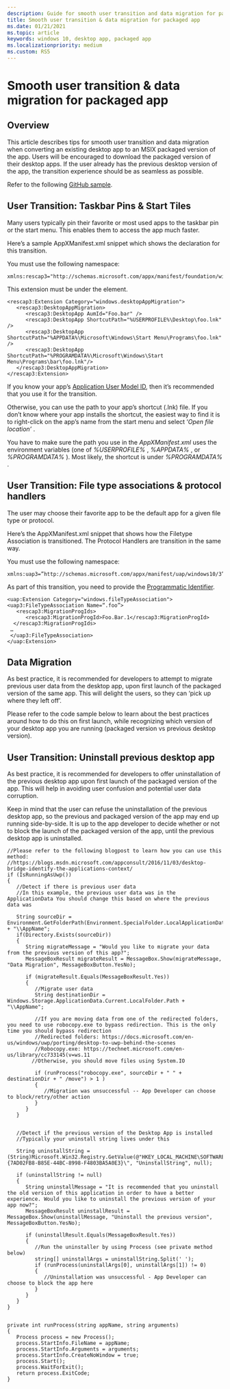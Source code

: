 ```yaml
---
description: Guide for smooth user transition and data migration for packaged app
title: Smooth user transition & data migration for packaged app 
ms.date: 01/21/2021
ms.topic: article
keywords: windows 10, desktop app, packaged app
ms.localizationpriority: medium
ms.custom: RS5
---
```


# Smooth user transition & data migration for packaged app

## Overview

This article describes tips for smooth user transition and data migration when converting an existing desktop app to an MSIX packaged version of the app. Users will be encouraged to download the packaged version of their desktop apps. If the user already has the previous desktop version of the app, the transition experience should be as seamless as possible.

Refer to the following [GitHub sample](https://github.com/Microsoft/DesktopBridgeToUWP-Samples/tree/master/Samples/DesktopAppTransition).

## User Transition: Taskbar Pins & Start Tiles

Many users typically pin their favorite or most used apps to the taskbar pin or the start menu. This enables them to access the app much faster.

Here’s a sample AppXManifest.xml snippet which shows the declaration for this transition.

You must use the following namespace:

```
xmlns:rescap3="http://schemas.microsoft.com/appx/manifest/foundation/windows10/restrictedcapabilities/3"
```

This extension must be under the *<Application>* element.

```
<rescap3:Extension Category="windows.desktopAppMigration">
   <rescap3:DesktopAppMigration>
      <rescap3:DesktopApp AumId="Foo.bar" />
      <rescap3:DesktopApp ShortcutPath="%USERPROFILE%\Desktop\foo.lnk" />
      <rescap3:DesktopApp ShortcutPath="%APPDATA%\Microsoft\Windows\Start Menu\Programs\foo.lnk" />
      <rescap3:DesktopApp ShortcutPath="%PROGRAMDATA%\Microsoft\Windows\Start Menu\Programs\bar\foo.lnk"/>
   </rescap3:DesktopAppMigration>
</rescap3:Extension>
```

If you know your app’s [Application User Model ID](https://msdn.microsoft.com/library/windows/desktop/dd378459(v=vs.85).aspx), then it’s recommended that you use it for the transition.

Otherwise, you can use the path to your app’s shortcut (.lnk) file. If you don’t know where your app installs the shortcut, the easiest way to find it is to right-click on the app’s name from the start menu and select ‘*Open file location’* .

You have to make sure the path you use in the *AppXManifest.xml* uses the environment variables (one of *%USERPROFILE%* , *%APPDATA%* , or *%PROGRAMDATA%* ). Most likely, the shortcut is under *%PROGRAMDATA%* .

## User Transition: File type associations & protocol handlers

The user may choose their favorite app to be the default app for a given file type or protocol.

Here’s the AppXManifest.xml snippet that shows how the Filetype Association is transitioned. The Protocol Handlers are transition in the same way.

You must use the following namespace:

```
xmlns:uap3=”http://schemas.microsoft.com/appx/manifest/uap/windows10/3”
```

As part of this transition, you need to provide the [Programmatic Identifier](https://msdn.microsoft.com/library/windows/desktop/cc144152(v=vs.85).aspx).

```
<uap:Extension Category="windows.fileTypeAssociation">
<uap3:FileTypeAssociation Name=“.foo”>
   <rescap3:MigrationProgIds>
      <rescap3:MigrationProgId>Foo.Bar.1</rescap3:MigrationProgId>
  </rescap3:MigrationProgIds>
 …
 </uap3:FileTypeAssociation>
</uap:Extension>
```

## Data Migration

As best practice, it is recommended for developers to attempt to migrate previous user data from the desktop app, upon first launch of the packaged version of the same app. This will delight the users, so they can ‘pick up where they left off’.

Please refer to the code sample below to learn about the best practices around how to do this on first launch, while recognizing which version of your desktop app you are running (packaged version vs previous desktop version).

## User Transition: Uninstall previous desktop app

As best practice, it is recommended for developers to offer uninstallation of the previous desktop app upon first launch of the packaged version of the app. This will help in avoiding user confusion and potential user data corruption.

Keep in mind that the user can refuse the uninstallation of the previous desktop app, so the previous and packaged version of the app may end up running side-by-side. It is up to the app developer to decide whether or not to block the launch of the packaged version of the app, until the previous desktop app is uninstalled.

```
//Please refer to the following blogpost to learn how you can use this method:
//https://blogs.msdn.microsoft.com/appconsult/2016/11/03/desktop-bridge-identify-the-applications-context/
if (IsRunningAsUwp())
{
   //Detect if there is previous user data
   //In this example, the previous user data was in the ApplicationData You should change this based on where the previous data was

   String sourceDir = Environment.GetFolderPath(Environment.SpecialFolder.LocalApplicationData) + "\\AppName";
   if(Directory.Exists(sourceDir))
   {
      String migrateMessage = "Would you like to migrate your data from the previous version of this app?";
      MessageBoxResult migrateResult = MessageBox.Show(migrateMessage, "Data Migration", MessageBoxButton.YesNo);

      if (migrateResult.Equals(MessageBoxResult.Yes))
      {
         //Migrate user data
         String destinationDir = Windows.Storage.ApplicationData.Current.LocalFolder.Path + "\\AppName";

         //If you are moving data from one of the redirected folders, you need to use robocopy.exe to bypass redirection. This is the only time you should bypass redirection
         //Redirected folders: https://docs.microsoft.com/en-us/windows/uwp/porting/desktop-to-uwp-behind-the-scenes
         //Robocopy.exe: https://technet.microsoft.com/en-us/library/cc733145(v=ws.11
        //Otherwise, you should move files using System.IO

         if (runProcess("robocopy.exe", sourceDir + " " + destinationDir + " /move") > 1 )
         {
            //Migration was unsuccessful -- App Developer can choose to block/retry/other action
         }
      }
   }


   //Detect if the previous version of the Desktop App is installed
   //Typically your uninstall string lives under this

   String uninstallString = (String)Microsoft.Win32.Registry.GetValue(@"HKEY_LOCAL_MACHINE\SOFTWARE\WOW6432Node\Microsoft\Windows\CurrentVersion\Uninstall\{7AD02FB8-B85E-44BC-8998-F4803BA5A0E3}\", "UninstallString", null);

   if (uninstallString != null)
   {
      String uninstallMessage = "It is recommended that you uninstall the old version of this application in order to have a better experience. Would you like to uninstall the previous version of your app now?";
      MessageBoxResult uninstallResult = MessageBox.Show(uninstallMessage, "Uninstall the previous version", MessageBoxButton.YesNo);

      if (uninstallResult.Equals(MessageBoxResult.Yes))
      {
         //Run the uninstaller by using Process (see private method below)
         string[] uninstallArgs = uninstallString.Split(' ');
         if (runProcess(uninstallArgs[0], uninstallArgs[1]) != 0)
         {
            //Uninstallation was unsuccessful - App Developer can choose to block the app here
         }
      }
   }
}


private int runProcess(string appName, string arguments)
{
   Process process = new Process();
   process.StartInfo.FileName = appName;
   process.StartInfo.Arguments = arguments;
   process.StartInfo.CreateNoWindow = true;
   process.Start();
   process.WaitForExit();
   return process.ExitCode;
}
```
